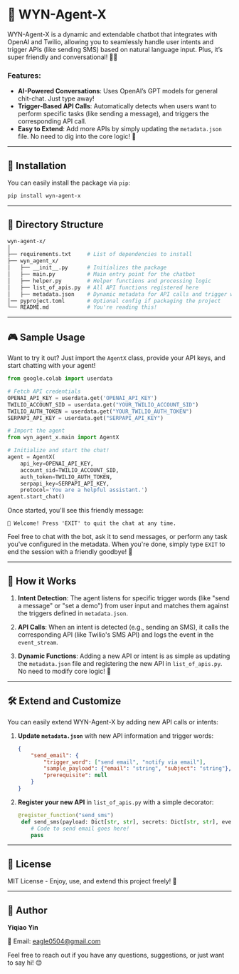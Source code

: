 # 🌟 WYN-Agent-X

WYN-Agent-X is a dynamic and extendable chatbot that integrates with OpenAI and Twilio, allowing you to seamlessly handle user intents and trigger APIs (like sending SMS) based on natural language input. Plus, it’s super friendly and conversational! 🤖💬

### Features:
- **AI-Powered Conversations**: Uses OpenAI’s GPT models for general chit-chat. Just type away!
- **Trigger-Based API Calls**: Automatically detects when users want to perform specific tasks (like sending a message), and triggers the corresponding API call.
- **Easy to Extend**: Add more APIs by simply updating the `metadata.json` file. No need to dig into the core logic! 🌱

---

## 🚀 Installation

You can easily install the package via `pip`:

```bash
pip install wyn-agent-x
```

---

## 📂 Directory Structure

```bash
wyn-agent-x/
│
├── requirements.txt     # List of dependencies to install
├── wyn_agent_x/
│   ├── __init__.py      # Initializes the package
│   ├── main.py          # Main entry point for the chatbot
│   ├── helper.py        # Helper functions and processing logic
│   ├── list_of_apis.py  # All API functions registered here
│   ├── metadata.json    # Dynamic metadata for API calls and trigger words
│── pyproject.toml       # Optional config if packaging the project
└── README.md            # You're reading this!
```

---

## 🎮 Sample Usage

Want to try it out? Just import the `AgentX` class, provide your API keys, and start chatting with your agent!

```python
from google.colab import userdata

# Fetch API credentials
OPENAI_API_KEY = userdata.get('OPENAI_API_KEY')
TWILIO_ACCOUNT_SID = userdata.get("YOUR_TWILIO_ACCOUNT_SID")
TWILIO_AUTH_TOKEN = userdata.get("YOUR_TWILIO_AUTH_TOKEN")
SERPAPI_API_KEY = userdata.get("SERPAPI_API_KEY")

# Import the agent
from wyn_agent_x.main import AgentX

# Initialize and start the chat!
agent = AgentX(
    api_key=OPENAI_API_KEY,
    account_sid=TWILIO_ACCOUNT_SID,
    auth_token=TWILIO_AUTH_TOKEN,
    serpapi_key=SERPAPI_API_KEY,
    protocol='You are a helpful assistant.')
agent.start_chat()
```

Once started, you'll see this friendly message:
```
👋 Welcome! Press 'EXIT' to quit the chat at any time.
```

Feel free to chat with the bot, ask it to send messages, or perform any task you've configured in the metadata. When you're done, simply type `EXIT` to end the session with a friendly goodbye! 👋

---

## 📖 How it Works

1. **Intent Detection**: The agent listens for specific trigger words (like "send a message" or "set a demo") from user input and matches them against the triggers defined in `metadata.json`.
   
2. **API Calls**: When an intent is detected (e.g., sending an SMS), it calls the corresponding API (like Twilio's SMS API) and logs the event in the `event_stream`.

3. **Dynamic Functions**: Adding a new API or intent is as simple as updating the `metadata.json` file and registering the new API in `list_of_apis.py`. No need to modify core logic! 🚀

---

## 🛠️ Extend and Customize

You can easily extend WYN-Agent-X by adding new API calls or intents:

1. **Update `metadata.json`** with new API information and trigger words:
   ```json
   {
       "send_email": {
           "trigger_word": ["send email", "notify via email"],
           "sample_payload": {"email": "string", "subject": "string"},
           "prerequisite": null
       }
   }
   ```

2. **Register your new API** in `list_of_apis.py` with a simple decorator:
   ```python
   @register_function("send_sms")
    def send_sms(payload: Dict[str, str], secrets: Dict[str, str], event_stream: list) -> Dict[str, Any]:
       # Code to send email goes here!
       pass
   ```

---

## 📜 License

MIT License - Enjoy, use, and extend this project freely! 🥳

---

## 👤 Author

**Yiqiao Yin**

📧 Email: eagle0504@gmail.com

Feel free to reach out if you have any questions, suggestions, or just want to say hi! 😊
